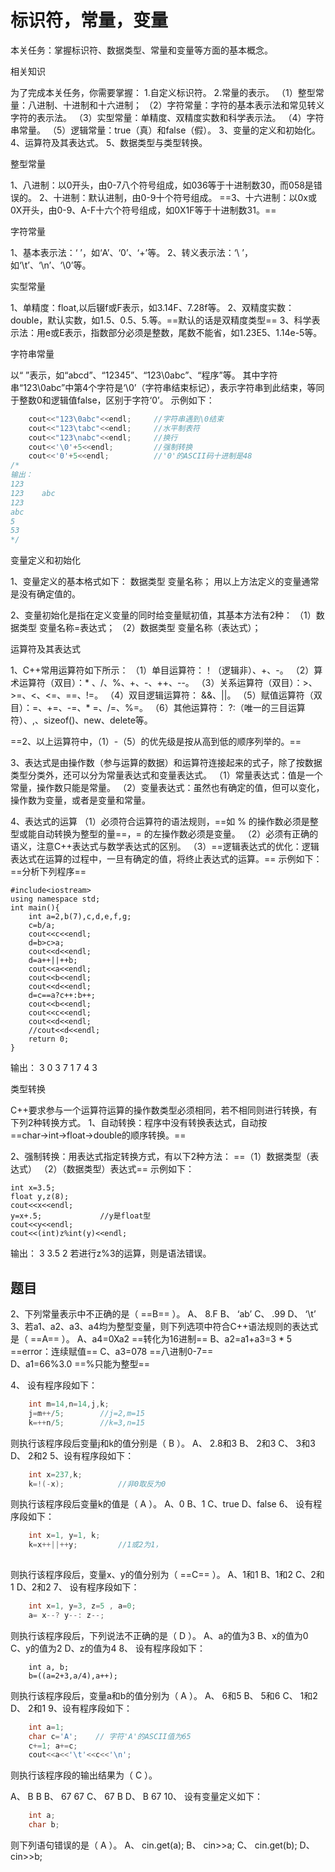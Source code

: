 # 标识符，常量，变量
本关任务：掌握标识符、数据类型、常量和变量等方面的基本概念。

相关知识

为了完成本关任务，你需要掌握：
1.自定义标识符。
2.常量的表示。
（1）整型常量：八进制、十进制和十六进制；
（2）字符常量：字符的基本表示法和常见转义字符的表示法。
（3）实型常量：单精度、双精度实数和科学表示法。
（4）字符串常量。
（5）逻辑常量：true（真）和false（假）。
3、变量的定义和初始化。
4、运算符及其表达式。
5、数据类型与类型转换。

整型常量

1、八进制：以0开头，由0-7八个符号组成，如036等于十进制数30，而058是错误的。
2、十进制：默认进制，由0-9十个符号组成。
==3、十六进制：以0x或0X开头，由0-9、A-F十六个符号组成，如0X1F等于十进制数31。==

字符常量

1、基本表示法：‘ ’，如‘A’、‘0’、‘+’等。
2、转义表示法：‘\ ’，如‘\t’、‘\n’、‘\0’等。

实型常量

1、单精度：float,以后辍f或F表示，如3.14F、7.28f等。
2、双精度实数：double，默认实数，如1.5、0.5、5.等。==默认的话是双精度类型==
3、科学表示法：用e或E表示，指数部分必须是整数，尾数不能省，如1.23E5、1.14e-5等。

字符串常量

以“ ”表示，如“abcd”、“12345”、“123\0abc”、“程序”等。
其中字符串“123\0abc”中第4个字符是‘\0’（字符串结束标记），表示字符串到此结束，等同于整数0和逻辑值false，区别于字符‘0’。
示例如下：
```c++
    cout<<"123\0abc"<<endl;     //字符串遇到\0结束
    cout<<"123\tabc"<<endl;     //水平制表符
    cout<<"123\nabc"<<endl;     //换行
    cout<<'\0'+5<<endl;         //强制转换
    cout<<'0'+5<<endl;          //'0'的ASCII码十进制是48
/*
输出：
123
123    abc
123
abc
5
53
*/
```
变量定义和初始化

1、变量定义的基本格式如下：
     数据类型 变量名称；
用以上方法定义的变量通常是没有确定值的。

2、变量初始化是指在定义变量的同时给变量赋初值，其基本方法有2种：
（1）数据类型 变量名称=表达式；
（2）数据类型 变量名称（表达式）；

运算符及其表达式

1、C++常用运算符如下所示：
（1）单目运算符：！（逻辑非）、+、-。
（2）算术运算符（双目）：* 、/、%、+、-、++、--。
（3）关系运算符（双目）：>、>=、<、<=、==、!=。
（4）双目逻辑运算符： &&、||。
（5）赋值运算符（双目）：=、+=、-=、* =、/=、%=。
（6）其他运算符： ?:（唯一的三目运算符）、,、sizeof()、new、delete等。

==2、以上运算符中，（1）-（5）的优先级是按从高到低的顺序列举的。==

3、表达式是由操作数（参与运算的数据）和运算符连接起来的式子，除了按数据类型分类外，还可以分为常量表达式和变量表达式。
（1）常量表达式：值是一个常量，操作数只能是常量。
（2）变量表达式：虽然也有确定的值，但可以变化，操作数为变量，或者是变量和常量。

4、表达式的运算
（1）必须符合运算符的语法规则，==如 % 的操作数必须是整型或能自动转换为整型的量==，= 的左操作数必须是变量。
（2）必须有正确的语义，注意C++表达式与数学表达式的区别。
（3）==逻辑表达式的优化：逻辑表达式在运算的过程中，一旦有确定的值，将终止表达式的运算。==
示例如下：
==分析下列程序==
```c++{.line-numbers}
#include<iostream>
using namespace std;
int main(){
    int a=2,b(7),c,d,e,f,g;
    c=b/a;
    cout<<c<<endl;
    d=b>c>a;
    cout<<d<<endl;
    d=a++||++b;
    cout<<a<<endl;
    cout<<b<<endl;
    cout<<d<<endl;
    d=c==a?c++:b++;
    cout<<b<<endl;
    cout<<c<<endl;
    cout<<d<<endl;
    //cout<<d<<endl;
    return 0;
}
```
输出：
3
0
3
7
1
7
4
3

类型转换

C++要求参与一个运算符运算的操作数类型必须相同，若不相同则进行转换，有下列2种转换方式。
1、自动转换：程序中没有转换表达式，自动按==char→int→float→double的顺序转换。==

2、强制转换：用表达式指定转换方式，有以下2种方法：
==（1）数据类型（表达式）
（2）（数据类型）表达式==
示例如下：

    int x=3.5;
    float y,z(8);
    cout<<x<<endl;
    y=x+.5;             //y是float型
    cout<<y<<endl;      
    cout<<(int)z%int(y)<<endl;
输出：
3
3.5
2
若进行z%3的运算，则是语法错误。

## 题目
2、下列常量表示中不正确的是（ ==B== ）。
A、
8.F
B、
‘ab’
C、
.99 
D、
‘\t’
3、若a1、a2、a3、a4均为整型变量，则下列选项中符合C++语法规则的表达式是（ ==A== ）。
A、a4=0Xa2
==转化为16进制==
B、a2=a1+a3=3 * 5
==error：连续赋值==
C、a3=078
==八进制0-7==          
D、a1=66%3.0
==%只能为整型==

4、
设有程序段如下：
```cpp
    int m=14,n=14,j,k;
    j=m++/5;        //j=2,m=15
    k=++n/5;        //k=3,n=15
```
则执行该程序段后变量j和k的值分别是（ B ）。
A、
2.8和3
B、
2和3
C、
3和3
D、
2和2
5、设有程序段如下：
```cpp
    int x=237,k;
    k=!(-x);            //非0取反为0
```
则执行该程序段后变量k的值是（ A ）。
A、0
B、1
C、true
D、false
6、
设有程序段如下：
```cpp
    int x=1, y=1, k;
    k=x++||++y;         //1或2为1， 
    
```
则执行该程序段后，变量x、y的值分别为（ ==C== ）。
A、1和1
B、1和2
C、2和1
D、2和2
7、
设有程序段如下：
```cpp
    int x=1, y=3, z=5 , a=0;
    a= x--? y--: z--;
```
则执行该程序段后，下列说法不正确的是（ D ）。
A、a的值为3
B、x的值为0
C、y的值为2
D、z的值为4
8、
设有程序段如下：
```
    int a, b;
    b=((a=2+3,a/4),a++);
```
则执行该程序段后，变量a和b的值分别为（ A ）。
A、
6和5
B、
5和6
C、
1和2
D、
2和1
9、设有程序段如下：
```cpp
    int a=1;
    char c='A';    // 字符'A'的ASCII值为65
    c+=1; a+=c;
    cout<<a<<'\t'<<c<<'\n'; 
```
则执行该程序段的输出结果为（ C ）。

A、
B       B
B、
67      67
C、
67      B
D、
B       67
10、
设有变量定义如下：
```cpp
    int a;
    char b;
```
则下列语句错误的是（ A ）。
A、
cin.get(a);
B、
cin>>a;
C、
cin.get(b);
D、
cin>>b;